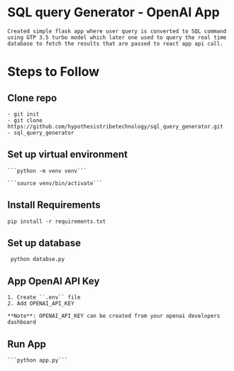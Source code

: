 # SQL query Generator - OpenAI App

    Created simple flask app where user query is converted to SQL command using GTP 3.5 turbo model which later one used to query the real time database to fetch the results that are passed to react app api call.

# Steps to Follow

## Clone repo
    - git init
    - git clone https://github.com/hypothesistribetechnology/sql_query_generator.git
    - sql_query_generator

## Set up virtual environment
    ```python -m venv venv```

    ```source venv/bin/activate```

## Install Requirements

    pip install -r requirements.txt

## Set up database 

   ``` python databse.py```

## App OpenAI API Key

    1. Create ``.env`` file
    2. Add OPENAI_API_KEY

    **Note**: OPENAI_API_KEY can be created from your openai developers dashboard

## Run App

    ```python app.py```





    

